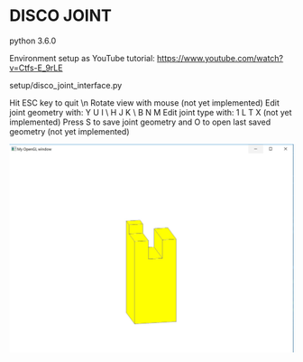 # DISCO JOINT

python 3.6.0

Environment setup as YouTube tutorial: https://www.youtube.com/watch?v=Ctfs-E_9rLE

setup/disco_joint_interface.py

Hit ESC key to quit \n
Rotate view with mouse (not yet implemented)
Edit joint geometry with: Y U I \ H J K \ B N M
Edit joint type with: 1 L T X (not yet implemented)
Press S to save joint geometry and O to open last saved geometry (not yet implemented)

![disco_joint_interface.py screenshot](Screenshot_window.JPG)

